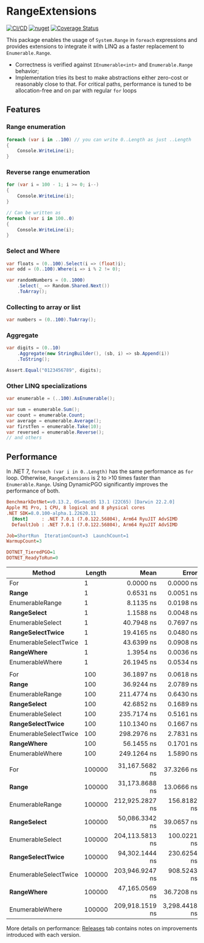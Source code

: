 # RangeExtensions
[![CI/CD](https://github.com/neon-sunset/RangeExtensions/actions/workflows/dotnet-releaser.yml/badge.svg)](https://github.com/neon-sunset/RangeExtensions/actions/workflows/dotnet-releaser.yml) [![nuget](https://badgen.net/nuget/v/RangeExtensions/latest)](https://www.nuget.org/packages/RangeExtensions/) [![Coverage Status](https://coveralls.io/repos/github/neon-sunset/RangeExtensions/badge.svg)](https://coveralls.io/github/neon-sunset/RangeExtensions)

This package enables the usage of `System.Range` in `foreach` expressions and provides extensions to integrate it with LINQ as a faster replacement to `Enumerable.Range`.

- Correctness is verified against `IEnumerable<int>` and `Enumerable.Range` behavior;
- Implementation tries its best to make abstractions either zero-cost or reasonably close to that. For critical paths, performance is tuned to be allocation-free and on par with regular `for` loops

## Features
### Range enumeration
```cs
foreach (var i in ..100) // you can write 0..Length as just ..Length
{
    Console.WriteLine(i);
}
```

### Reverse range enumeration
```cs
for (var i = 100 - 1; i >= 0; i--)
{
    Console.WriteLine(i);
}

// Can be written as
foreach (var i in 100..0)
{
    Console.WriteLine(i);
}
```

### Select and Where
```cs
var floats = (0..100).Select(i => (float)i);
var odd = (0..100).Where(i => i % 2 != 0);

var randomNumbers = (0..1000)
    .Select(_ => Random.Shared.Next())
    .ToArray();
```

### Collecting to array or list
```cs
var numbers = (0..100).ToArray();
```

### Aggregate
```cs
var digits = (0..10)
    .Aggregate(new StringBuilder(), (sb, i) => sb.Append(i))
    .ToString();

Assert.Equal("0123456789", digits);
```

### Other LINQ specializations
```cs
var enumerable = (..100).AsEnumerable();

var sum = enumerable.Sum();
var count = enumerable.Count;
var average = enumerable.Average();
var firstTen = enumerable.Take(10);
var reversed = enumerable.Reverse();
// and others
```

## Performance
In .NET 7, `foreach (var i in 0..Length)` has the same performance as `for` loop. Otherwise, `RangeExtensions` is 2 to >10 times faster than `Enumerable.Range`. Using DynamicPGO significantly improves the performance of both.
``` ini
BenchmarkDotNet=v0.13.2, OS=macOS 13.1 (22C65) [Darwin 22.2.0]
Apple M1 Pro, 1 CPU, 8 logical and 8 physical cores
.NET SDK=8.0.100-alpha.1.22620.11
  [Host]     : .NET 7.0.1 (7.0.122.56804), Arm64 RyuJIT AdvSIMD
  DefaultJob : .NET 7.0.1 (7.0.122.56804), Arm64 RyuJIT AdvSIMD

Job=ShortRun  IterationCount=3  LaunchCount=1  
WarmupCount=3

DOTNET_TieredPGO=1
DOTNET_ReadyToRun=0
```
|                Method | Length |            Mean |         Error | Ratio | Allocated |
|---------------------- |------- |----------------:|--------------:|------:|----------:|
|                   For |      1 |       0.0000 ns |     0.0000 ns |     ? |         - |
|                 **Range** |      1 |       0.6531 ns |     0.0051 ns |     ? |         - |
|       EnumerableRange |      1 |       8.1135 ns |     0.0198 ns |     ? |      40 B |
|           **RangeSelect** |      1 |       1.1588 ns |     0.0048 ns |     ? |         - |
|      EnumerableSelect |      1 |      40.7948 ns |     0.7697 ns |     ? |      88 B |
|      **RangeSelectTwice** |      1 |      19.4165 ns |     0.0480 ns |     ? |      96 B |
| EnumerableSelectTwice |      1 |      43.6399 ns |     0.0908 ns |     ? |     232 B |
|            **RangeWhere** |      1 |       1.3954 ns |     0.0036 ns |     ? |         - |
|       EnumerableWhere |      1 |      26.1945 ns |     0.0534 ns |     ? |      96 B |
|                       |        |                 |               |       |           |
|                   For |    100 |      36.1897 ns |     0.0618 ns |  1.00 |         - |
|                 **Range** |    100 |      36.9244 ns |     2.0789 ns |  1.00 |         - |
|       EnumerableRange |    100 |     211.4774 ns |     0.6430 ns |  5.85 |      40 B |
|           **RangeSelect** |    100 |      42.6852 ns |     0.1689 ns |  1.18 |         - |
|      EnumerableSelect |    100 |     235.7174 ns |     0.5161 ns |  6.51 |      88 B |
|      **RangeSelectTwice** |    100 |     110.1340 ns |     0.1667 ns |  3.04 |      96 B |
| EnumerableSelectTwice |    100 |     298.2976 ns |     2.7831 ns |  8.22 |     232 B |
|            **RangeWhere** |    100 |      56.1455 ns |     0.1701 ns |  1.55 |         - |
|       EnumerableWhere |    100 |     249.1264 ns |     1.5890 ns |  6.89 |      96 B |
|                       |        |                 |               |       |           |
|                   For | 100000 |  31,167.5682 ns |    37.3266 ns |  1.00 |         - |
|                 **Range** | 100000 |  31,173.8688 ns |    13.0666 ns |  1.00 |         - |
|       EnumerableRange | 100000 | 212,925.2827 ns |   156.8182 ns |  6.83 |      40 B |
|           **RangeSelect** | 100000 |  50,086.3342 ns |    39.0657 ns |  1.61 |         - |
|      EnumerableSelect | 100000 | 204,113.5813 ns |   100.0221 ns |  6.55 |      88 B |
|      **RangeSelectTwice** | 100000 |  94,302.1444 ns |   230.6254 ns |  3.02 |      96 B |
| EnumerableSelectTwice | 100000 | 203,946.9247 ns |   908.5243 ns |  6.56 |     232 B |
|            **RangeWhere** | 100000 |  47,165.0569 ns |    36.7208 ns |  1.51 |         - |
|       EnumerableWhere | 100000 | 209,918.1519 ns | 3,298.4418 ns |  6.76 |      96 B |

More details on performance: [Releases](https://github.com/neon-sunset/RangeExtensions/releases) tab contains notes on improvements introduced with each version.
